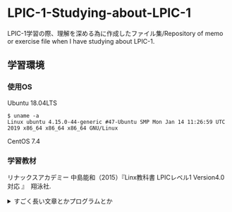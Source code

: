 # LPIC-1-Studying-about-LPIC-1

LPIC-1学習の際、理解を深める為に作成したファイル集/Repository of memo or exercise file when I have studying about LPIC-1.

## 学習環境

### 使用OS

Ubuntu 18.04LTS

```shell
$ uname -a
Linux ubuntu 4.15.0-44-generic #47-Ubuntu SMP Mon Jan 14 11:26:59 UTC 2019 x86_64 x86_64 x86_64 GNU/Linux
```

CentOS 7.4


### 学習教材

リナックスアカデミー 中島能和（2015）『Linx教科書 LPICレベル1 Version4.0対応 』　翔泳社.


<details><summary>すごく長い文章とかプログラムとか</summary><div>

```python
print('Hello world!')
```
</div></details>